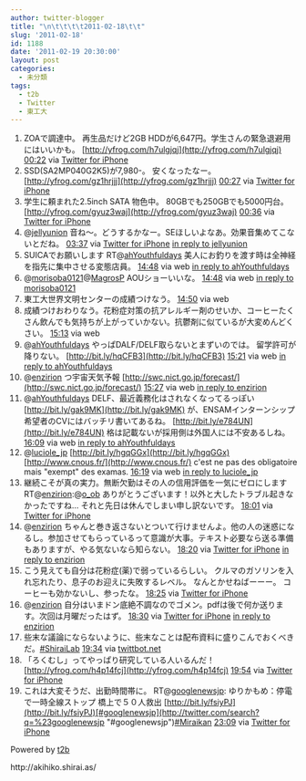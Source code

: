 ```yaml
---
author: twitter-blogger
title: "\n\t\t\t\t2011-02-18\t\t"
slug: '2011-02-18'
id: 1188
date: '2011-02-19 20:30:00'
layout: post
categories:
  - 未分類
tags:
  - t2b
  - Twitter
  - 東工大
---
```


<div xmlns:georss="http://www.georss.org/georss">

1.  <span><span>ZOAで調達中。 再生品だけど2GB HDDが6,647円。学生さんの緊急退避用にはいいかも。 [http://yfrog.com/h7ulgjqj](http://yfrog.com/h7ulgjqj)</span> <span>[<span>00:22</span>](http://twitter.com/o_ob/status/38559075541327872) <span>via [Twitter for iPhone](http://twitter.com/)</span></span></span>
2.  <span><span>SSD(SA2MP040G2K5)が7,980-。 安くなったなー。 [http://yfrog.com/gz1hrjjj](http://yfrog.com/gz1hrjjj)</span> <span>[<span>00:27</span>](http://twitter.com/o_ob/status/38560248826564608) <span>via [Twitter for iPhone](http://twitter.com/)</span></span></span>
3.  <span><span>学生に頼まれた2.5inch SATA 物色中。 80GBでも250GBでも5000円台。 [http://yfrog.com/gyuz3waj](http://yfrog.com/gyuz3waj)</span> <span>[<span>00:36</span>](http://twitter.com/o_ob/status/38562411241930752) <span>via [Twitter for iPhone](http://twitter.com/)</span></span></span>
4.  <span><span>@[jellyunion](http://twitter.com/jellyunion "jellyunion") 音ね～。どうするかなー。SEほしいよなあ。効果音集めてこないとだね。</span> <span>[<span>03:37</span>](http://twitter.com/o_ob/status/38607979196596224) <span>via [Twitter for iPhone](http://twitter.com/)</span> [in reply to jellyunion](http://twitter.com/jellyunion/status/38600149970198528)</span></span>
5.  <span><span>SUICAでお願いします RT@[ahYouthfuldays](http://twitter.com/ahYouthfuldays "ahYouthfuldays") 美人にお釣りを渡す時は全神経を指先に集中させる変態店員。</span> <span>[<span>14:48</span>](http://twitter.com/o_ob/status/38776839908364288) <span>via web</span> [in reply to ahYouthfuldays](http://twitter.com/ahYouthfuldays/status/38713398837383168)</span></span>
6.  <span><span>@[morisoba0121](http://twitter.com/morisoba0121 "morisoba0121")@[MagrosP](http://twitter.com/MagrosP "MagrosP") AOUショーいいな。</span> <span>[<span>14:48</span>](http://twitter.com/o_ob/status/38776976227434496) <span>via web</span> [in reply to morisoba0121](http://twitter.com/morisoba0121/status/38766598693195776)</span></span>
7.  <span><span>東工大世界文明センターの成績つけなう。</span> <span>[<span>14:50</span>](http://twitter.com/o_ob/status/38777419087347712) <span>via web</span></span></span>
8.  <span><span>成績つけおわりなう。花粉症対策の抗アレルギー剤のせいか、コーヒーたくさん飲んでも気持ちが上がっていかない。抗鬱剤に似ているが大変めんどくさい。</span> <span>[<span>15:13</span>](http://twitter.com/o_ob/status/38783116361474048) <span>via web</span></span></span>
9.  <span><span>@[ahYouthfuldays](http://twitter.com/ahYouthfuldays "ahYouthfuldays") やっぱDALF/DELF取らないとまずいのでは。 留学許可が降りない。 [http://bit.ly/hqCFB3](http://bit.ly/hqCFB3)</span> <span>[<span>15:21</span>](http://twitter.com/o_ob/status/38785304177418240) <span>via web</span> [in reply to ahYouthfuldays](http://twitter.com/ahYouthfuldays/status/38702117531160576)</span></span>
10.  <span><span>@[enzirion](http://twitter.com/enzirion "enzirion") つ宇宙天気予報 [http://swc.nict.go.jp/forecast/](http://swc.nict.go.jp/forecast/)</span> <span>[<span>15:27</span>](http://twitter.com/o_ob/status/38786692777254912) <span>via web</span> [in reply to enzirion](http://twitter.com/enzirion/status/38464531688730624)</span></span>
11.  <span><span>@[ahYouthfuldays](http://twitter.com/ahYouthfuldays "ahYouthfuldays") DELF、最近義務化はされなくなってるっぽい [http://bit.ly/gak9MK](http://bit.ly/gak9MK) が、ENSAMインターンシップ希望者のCVにはバッチリ書いてあるね。 [http://bit.ly/e784UN](http://bit.ly/e784UN) 格は記載ないが採用側は外国人には不安あるしね。</span> <span>[<span>16:09</span>](http://twitter.com/o_ob/status/38797268962381824) <span>via web</span> [in reply to ahYouthfuldays](http://twitter.com/ahYouthfuldays/status/38792624349523968)</span></span>
12.  <span><span>@[luciole_jp](http://twitter.com/luciole_jp "luciole_jp") [http://bit.ly/hgqGGx](http://bit.ly/hgqGGx) [http://www.cnous.fr/](http://www.cnous.fr/) c'est ne pas des obligatoire mais "exempt" des examas.</span> <span>[<span>16:19</span>](http://twitter.com/o_ob/status/38799739873005568) <span>via web</span> [in reply to luciole_jp](http://twitter.com/luciole_jp/status/38798451135225856)</span></span>
13.  <span><span>継続こそが真の実力。無断欠勤はその人の信用評価を一気にゼロにします RT@[enzirion](http://twitter.com/enzirion "enzirion"):@[o_ob](http://twitter.com/o_ob "o_ob") ありがとうございます！以外と大したトラブル起きなかったですね… それと先日は休んでしまい申し訳ないです。</span> <span>[<span>18:01</span>](http://twitter.com/o_ob/status/38825564261326848) <span>via [Twitter for iPhone](http://twitter.com/)</span></span></span>
14.  <span><span>@[enzirion](http://twitter.com/enzirion "enzirion") ちゃんと巻き返さないとついて行けませんよ。他の人の迷惑になるし。参加させてもらっているって意識が大事。テキスト必要なら送る準備もありますが、やる気ないなら知らない。</span> <span>[<span>18:20</span>](http://twitter.com/o_ob/status/38830262104240128) <span>via [Twitter for iPhone](http://twitter.com/)</span> [in reply to enzirion](http://twitter.com/enzirion/status/38827734415314944)</span></span>
15.  <span><span>こう見えても自分は花粉症(薬)で弱っているらしい。 クルマのガソリンを入れ忘れたり、息子のお迎えに失敗するレベル。 なんとかせねばーーー。 コーヒーも効かないし、参ったな。</span> <span>[<span>18:25</span>](http://twitter.com/o_ob/status/38831544508358656) <span>via [Twitter for iPhone](http://twitter.com/)</span></span></span>
16.  <span><span>@[enzirion](http://twitter.com/enzirion "enzirion") 自分はいまドン底絶不調なのでゴメン。pdfは後で何か送ります。次回は月曜だったはず。</span> <span>[<span>18:30</span>](http://twitter.com/o_ob/status/38832898178166784) <span>via [Twitter for iPhone](http://twitter.com/)</span> [in reply to enzirion](http://twitter.com/enzirion/status/38831436773597184)</span></span>
17.  <span><span>些末な議論にならないように、些末なことは配布資料に盛りこんでおくべきだ。[#ShiraiLab](http://twitter.com/search?q=%23ShiraiLab "#ShiraiLab")</span> <span>[<span>19:34</span>](http://twitter.com/o_ob/status/38848997024071680) <span>via [twittbot.net](http://twittbot.net/)</span></span></span>
18.  <span><span>「ろくむし」ってやっぱり研究している人いるんだ！ [http://yfrog.com/h4p14fcj](http://yfrog.com/h4p14fcj)</span> <span>[<span>19:54</span>](http://twitter.com/o_ob/status/38853803163910144) <span>via [Twitter for iPhone](http://twitter.com/)</span></span></span>
19.  <span><span>これは大変そうだ、出勤時間帯に。 RT@[googlenewsjp](http://twitter.com/googlenewsjp "googlenewsjp"): ゆりかもめ：停電で一時全線ストップ 橋上で５０人救出 [http://bit.ly/fsiyPJ](http://bit.ly/fsiyPJ)[#googlenewsjp](http://twitter.com/search?q=%23googlenewsjp "#googlenewsjp")[#Miraikan](http://twitter.com/search?q=%23Miraikan "#Miraikan")</span> <span>[<span>23:09</span>](http://twitter.com/o_ob/status/38903084218462208) <span>via [Twitter for iPhone](http://twitter.com/)</span></span></span>

</div>

Powered by [t2b](http://t2b.utilz.jp/)

<div>http://akihiko.shirai.as/</div>